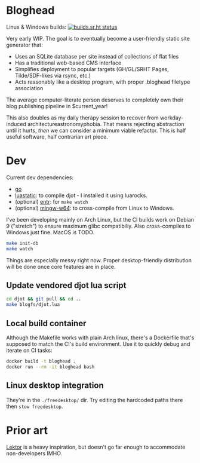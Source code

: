 # Bloghead

Linux & Windows builds: [![builds.sr.ht status](https://builds.sr.ht/~nhanb/bloghead/commits/master/.build.yml.svg)](https://builds.sr.ht/~nhanb/bloghead/commits/master/.build.yml?)

Very early WIP.
The goal is to eventually become a user-friendly static site generator that:

- Uses an SQLite database per site instead of collections of flat files
- Has a traditional web-based CMS interface
- Simplifies deployment to popular targets (GH/GL/SRHT Pages, Tilde/SDF-likes via rsync, etc.)
- Acts reasonably like a desktop program, with proper .bloghead filetype association

The average computer-literate person deserves to completely own their blog
publishing pipeline in $current_year!

This also doubles as my daily therapy session to recover from workday-induced
architectureastronomyphobia. That means rejecting abstraction until it hurts,
_then_ we can consider a minimum viable refactor. This is half useful software,
half contrarian art piece.

# Dev

Current dev dependencies:

- [go](https://go.dev/)
- [luastatic](https://github.com/ers35/luastatic): to compile djot - I installed it using luarocks.
- (optional) [entr](https://eradman.com/entrproject/): for `make watch`
- (optional) [mingw-w64](https://archlinux.org/groups/x86_64/mingw-w64/): to
  cross-compile from Linux to Windows.

I've been developing mainly on Arch Linux, but the CI builds work on Debian 9
("stretch") to ensure maximum glibc compatibiliy. Also cross-compiles to
Windows just fine. MacOS is TODO.

```sh
make init-db
make watch
```

Things are especially messy right now. Proper desktop-friendly distribution
will be done once core features are in place.

## Update vendored djot lua script

```sh
cd djot && git pull && cd ..
make blogfs/djot.lua
```

## Local build container

Although the Makefile works with plain Arch linux, there's a Dockerfile that's
supposed to match the CI's build environment. Use it to quickly debug and
iterate on CI tasks:

```sh
docker build -t bloghead .
docker run --rm -it bloghead bash
```

## Linux desktop integration

They're in the `./freedesktop/` dir.
Try editing the hardcoded paths there then `stow freedesktop`.

# Prior art

[Lektor](https://www.getlektor.com/) is a heavy inspiration, but doesn't go far
enough to accommodate non-developers IMHO.
